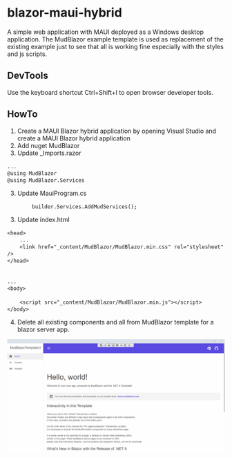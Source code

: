 # blazor-maui-hybrid
A simple web application with MAUI deployed as a Windows desktop application.
The MudBlazor example template is used as replacement of the existing example just to see that all is working fine especially with the styles and js scripts.


## DevTools 
Use the keyboard shortcut Ctrl+Shift+I to open browser developer tools.

## HowTo

1. Create a MAUI Blazor hybrid application by opening Visual Studio and create a MAUI Blazor hybrid application
2. Add nuget MudBlazor
3. Update _Imports.razor

```
...
@using MudBlazor
@using MudBlazor.Services
```


3. Update MauiProgram.cs

```
        builder.Services.AddMudServices();

```

3. Update index.html

```
<head>
	...
    <link href="_content/MudBlazor/MudBlazor.min.css" rel="stylesheet" />
</head>


...
<body>

    <script src="_content/MudBlazor/MudBlazor.min.js"></script>
</body>
```

4. Delete all existing components and all from MudBlazor template for a blazor server app.

![Animation](./Animation.gif)

